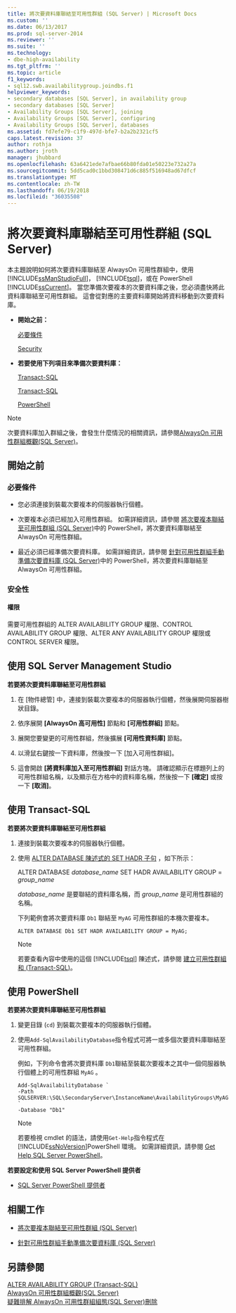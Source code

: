 ```yaml
---
title: 將次要資料庫聯結至可用性群組 (SQL Server) | Microsoft Docs
ms.custom: ''
ms.date: 06/13/2017
ms.prod: sql-server-2014
ms.reviewer: ''
ms.suite: ''
ms.technology:
- dbe-high-availability
ms.tgt_pltfrm: ''
ms.topic: article
f1_keywords:
- sql12.swb.availabilitygroup.joindbs.f1
helpviewer_keywords:
- secondary databases [SQL Server], in availability group
- secondary databases [SQL Server]
- Availability Groups [SQL Server], joining
- Availability Groups [SQL Server], configuring
- Availability Groups [SQL Server], databases
ms.assetid: fd7efe79-c1f9-497d-bfe7-b2a2b2321cf5
caps.latest.revision: 37
author: rothja
ms.author: jroth
manager: jhubbard
ms.openlocfilehash: 63a6421ede7afbae66b80fda01e50223e732a27a
ms.sourcegitcommit: 5dd5cad0c1bbd308471d6c885f516948ad67dfcf
ms.translationtype: MT
ms.contentlocale: zh-TW
ms.lasthandoff: 06/19/2018
ms.locfileid: "36035508"
---
```

# <a name="join-a-secondary-database-to-an-availability-group-sql-server"></a>將次要資料庫聯結至可用性群組 (SQL Server)
  本主題說明如何將次要資料庫聯結至 AlwaysOn 可用性群組中，使用[!INCLUDE[ssManStudioFull](../../../includes/ssmanstudiofull-md.md)]， [!INCLUDE[tsql](../../../includes/tsql-md.md)]，或在 PowerShell [!INCLUDE[ssCurrent](../../../includes/sscurrent-md.md)]。 當您準備次要複本的次要資料庫之後，您必須盡快將此資料庫聯結至可用性群組。 這會從對應的主要資料庫開始將資料移動到次要資料庫。  
  
-   **開始之前：**  
  
     [必要條件](#Prerequisites)  
  
     [Security](#Security)  
  
-   **若要使用下列項目來準備次要資料庫：**  
  
     [Transact-SQL](#SSMSProcedure)  
  
     [Transact-SQL](#TsqlProcedure)  
  
     [PowerShell](#PowerShellProcedure)  
  
> [!NOTE]  
>  次要資料庫加入群組之後，會發生什麼情況的相關資訊，請參閱[AlwaysOn 可用性群組概觀&#40;SQL Server&#41;](overview-of-always-on-availability-groups-sql-server.md)。  
  
##  <a name="BeforeYouBegin"></a> 開始之前  
  
###  <a name="Prerequisites"></a> 必要條件  
  
-   您必須連接到裝載次要複本的伺服器執行個體。  
  
-   次要複本必須已經加入可用性群組。 如需詳細資訊，請參閱 [將次要複本聯結至可用性群組 &#40;SQL Server&#41;](join-a-secondary-replica-to-an-availability-group-sql-server.md)中的 PowerShell，將次要資料庫聯結至 AlwaysOn 可用性群組。  
  
-   最近必須已經準備次要資料庫。 如需詳細資訊，請參閱 [針對可用性群組手動準備次要資料庫 &#40;SQL Server&#41;](manually-prepare-a-secondary-database-for-an-availability-group-sql-server.md)中的 PowerShell，將次要資料庫聯結至 AlwaysOn 可用性群組。  
  
###  <a name="Security"></a> 安全性  
  
####  <a name="Permissions"></a> 權限  
 需要可用性群組的 ALTER AVAILABILITY GROUP 權限、CONTROL AVAILABILITY GROUP 權限、ALTER ANY AVAILABILITY GROUP 權限或 CONTROL SERVER 權限。  
  
##  <a name="SSMSProcedure"></a> 使用 SQL Server Management Studio  
 **若要將次要資料庫聯結至可用性群組**  
  
1.  在 [物件總管] 中，連接到裝載次要複本的伺服器執行個體，然後展開伺服器樹狀目錄。  
  
2.  依序展開 **[AlwaysOn 高可用性]** 節點和 **[可用性群組]** 節點。  
  
3.  展開您要變更的可用性群組，然後擴展 **[可用性資料庫]** 節點。  
  
4.  以滑鼠右鍵按一下資料庫，然後按一下 [加入可用性群組]。  
  
5.  這會開啟 **[將資料庫加入至可用性群組]** 對話方塊。 請確認顯示在標題列上的可用性群組名稱，以及顯示在方格中的資料庫名稱，然後按一下 **[確定]** 或按一下 **[取消]**。  
  
##  <a name="TsqlProcedure"></a> 使用 Transact-SQL  
 **若要將次要資料庫聯結至可用性群組**  
  
1.  連接到裝載次要複本的伺服器執行個體。  
  
2.  使用 [ALTER DATABASE 陳述式的 SET HADR 子句](/sql/t-sql/statements/alter-database-transact-sql-set-hadr) ，如下所示：  
  
     ALTER DATABASE *database_name* SET HADR AVAILABILITY GROUP = *group_name*  
  
     *database_name* 是要聯結的資料庫名稱，而 *group_name* 是可用性群組的名稱。  
  
     下列範例會將次要資料庫 `Db1` 聯結至 `MyAG` 可用性群組的本機次要複本。  
  
    ```  
    ALTER DATABASE Db1 SET HADR AVAILABILITY GROUP = MyAG;  
    ```  
  
    > [!NOTE]  
    >  若要查看內容中使用的這個 [!INCLUDE[tsql](../../../includes/tsql-md.md)] 陳述式，請參閱 [建立可用性群組和 &#40;Transact-SQL&#41;](create-an-availability-group-transact-sql.md)。  
  
##  <a name="PowerShellProcedure"></a> 使用 PowerShell  
 **若要將次要資料庫聯結至可用性群組**  
  
1.  變更目錄 (`cd`) 到裝載次要複本的伺服器執行個體。  
  
2.  使用`Add-SqlAvailabilityDatabase`指令程式可將一或多個次要資料庫聯結至可用性群組。  
  
     例如，下列命令會將次要資料庫 `Db1`聯結至裝載次要複本之其中一個伺服器執行個體上的可用性群組 `MyAG` 。  
  
    ```  
    Add-SqlAvailabilityDatabase `   
    -Path SQLSERVER:\SQL\SecondaryServer\InstanceName\AvailabilityGroups\MyAG `   
    -Database "Db1"  
    ```  
  
    > [!NOTE]  
    >  若要檢視 cmdlet 的語法，請使用`Get-Help`指令程式在[!INCLUDE[ssNoVersion](../../../includes/ssnoversion-md.md)]PowerShell 環境。 如需詳細資訊，請參閱 [Get Help SQL Server PowerShell](../../../powershell/sql-server-powershell.md)。  
  
 **若要設定和使用 SQL Server PowerShell 提供者**  
  
-   [SQL Server PowerShell 提供者](../../../powershell/sql-server-powershell-provider.md)  
  
##  <a name="RelatedTasks"></a> 相關工作  
  
-   [將次要複本聯結至可用性群組 &#40;SQL Server&#41;](join-a-secondary-replica-to-an-availability-group-sql-server.md)  
  
-   [針對可用性群組手動準備次要資料庫 &#40;SQL Server&#41;](manually-prepare-a-secondary-database-for-an-availability-group-sql-server.md)  
  
## <a name="see-also"></a>另請參閱  
 [ALTER AVAILABILITY GROUP &#40;Transact-SQL&#41;](/sql/t-sql/statements/alter-availability-group-transact-sql)   
 [AlwaysOn 可用性群組概觀&#40;SQL Server&#41;](overview-of-always-on-availability-groups-sql-server.md)   
 [疑難排解 AlwaysOn 可用性群組組態&#40;SQL Server&#41;刪除](troubleshoot-always-on-availability-groups-configuration-sql-server.md)  
  
  
